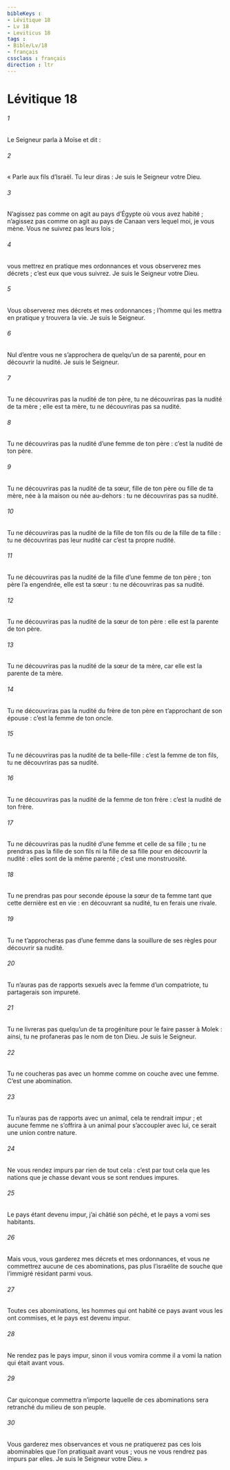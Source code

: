 ```yaml
---
bibleKeys : 
- Lévitique 18
- Lv 18
- Leviticus 18
tags : 
- Bible/Lv/18
- français
cssclass : français
direction : ltr
---
```


# Lévitique 18

###### 1
Le Seigneur parla à Moïse et dit :
###### 2
« Parle aux fils d’Israël. Tu leur diras : Je suis le Seigneur votre Dieu.
###### 3
N’agissez pas comme on agit au pays d’Égypte où vous avez habité ; n’agissez pas comme on agit au pays de Canaan vers lequel moi, je vous mène. Vous ne suivrez pas leurs lois ;
###### 4
vous mettrez en pratique mes ordonnances et vous observerez mes décrets ; c’est eux que vous suivrez. Je suis le Seigneur votre Dieu.
###### 5
Vous observerez mes décrets et mes ordonnances ; l’homme qui les mettra en pratique y trouvera la vie. Je suis le Seigneur.
###### 6
Nul d’entre vous ne s’approchera de quelqu’un de sa parenté, pour en découvrir la nudité. Je suis le Seigneur.
###### 7
Tu ne découvriras pas la nudité de ton père, tu ne découvriras pas la nudité de ta mère ; elle est ta mère, tu ne découvriras pas sa nudité.
###### 8
Tu ne découvriras pas la nudité d’une femme de ton père : c’est la nudité de ton père.
###### 9
Tu ne découvriras pas la nudité de ta sœur, fille de ton père ou fille de ta mère, née à la maison ou née au-dehors : tu ne découvriras pas sa nudité.
###### 10
Tu ne découvriras pas la nudité de la fille de ton fils ou de la fille de ta fille : tu ne découvriras pas leur nudité car c’est ta propre nudité.
###### 11
Tu ne découvriras pas la nudité de la fille d’une femme de ton père ; ton père l’a engendrée, elle est ta sœur : tu ne découvriras pas sa nudité.
###### 12
Tu ne découvriras pas la nudité de la sœur de ton père : elle est la parente de ton père.
###### 13
Tu ne découvriras pas la nudité de la sœur de ta mère, car elle est la parente de ta mère.
###### 14
Tu ne découvriras pas la nudité du frère de ton père en t’approchant de son épouse : c’est la femme de ton oncle.
###### 15
Tu ne découvriras pas la nudité de ta belle-fille : c’est la femme de ton fils, tu ne découvriras pas sa nudité.
###### 16
Tu ne découvriras pas la nudité de la femme de ton frère : c’est la nudité de ton frère.
###### 17
Tu ne découvriras pas la nudité d’une femme et celle de sa fille ; tu ne prendras pas la fille de son fils ni la fille de sa fille pour en découvrir la nudité : elles sont de la même parenté ; c’est une monstruosité.
###### 18
Tu ne prendras pas pour seconde épouse la sœur de ta femme tant que cette dernière est en vie : en découvrant sa nudité, tu en ferais une rivale.
###### 19
Tu ne t’approcheras pas d’une femme dans la souillure de ses règles pour découvrir sa nudité.
###### 20
Tu n’auras pas de rapports sexuels avec la femme d’un compatriote, tu partagerais son impureté.
###### 21
Tu ne livreras pas quelqu’un de ta progéniture pour le faire passer à Molek : ainsi, tu ne profaneras pas le nom de ton Dieu. Je suis le Seigneur.
###### 22
Tu ne coucheras pas avec un homme comme on couche avec une femme. C’est une abomination.
###### 23
Tu n’auras pas de rapports avec un animal, cela te rendrait impur ; et aucune femme ne s’offrira à un animal pour s’accoupler avec lui, ce serait une union contre nature.
###### 24
Ne vous rendez impurs par rien de tout cela : c’est par tout cela que les nations que je chasse devant vous se sont rendues impures.
###### 25
Le pays étant devenu impur, j’ai châtié son péché, et le pays a vomi ses habitants.
###### 26
Mais vous, vous garderez mes décrets et mes ordonnances, et vous ne commettrez aucune de ces abominations, pas plus l’israélite de souche que l’immigré résidant parmi vous.
###### 27
Toutes ces abominations, les hommes qui ont habité ce pays avant vous les ont commises, et le pays est devenu impur.
###### 28
Ne rendez pas le pays impur, sinon il vous vomira comme il a vomi la nation qui était avant vous.
###### 29
Car quiconque commettra n’importe laquelle de ces abominations sera retranché du milieu de son peuple.
###### 30
Vous garderez mes observances et vous ne pratiquerez pas ces lois abominables que l’on pratiquait avant vous ; vous ne vous rendrez pas impurs par elles. Je suis le Seigneur votre Dieu. »
